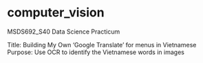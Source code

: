 # computer_vision
MSDS692_S40 Data Science Practicum

Title: Building My Own ‘Google Translate’ for menus in Vietnamese
<br/>Purpose: Use OCR to identify the Vietnamese words in images
